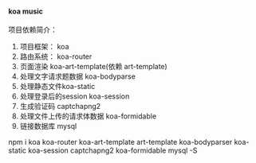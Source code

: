 ####  koa music

项目依赖简介：

1. 项目框架： koa
2. 路由系统： koa-router
3. 页面渲染 koa-art-template(依赖 art-template)
4. 处理文字请求题数据 koa-bodyparse
5. 处理静态文件koa-static
6. 处理登录后的session koa-session
7. 生成验证码 captchapng2
8. 处理文件上传的请求体数据 koa-formidable
9. 链接数据库 mysql
    
npm i koa koa-router koa-art-template art-template koa-bodyparser koa-static koa-session captchapng2 koa-formidable mysql -S